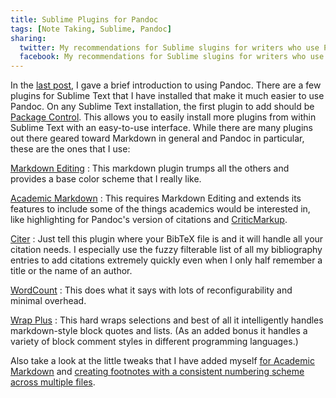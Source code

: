 ```yaml
---
title: Sublime Plugins for Pandoc
tags: [Note Taking, Sublime, Pandoc]
sharing:
  twitter: My recommendations for Sublime slugins for writers who use Pandoc.
  facebook: My recommendations for Sublime slugins for writers who use Pandoc.
---
```




In the [last post](http://dansheffler.com/blog/2016-07-11-pandoc/), I gave a brief introduction to using Pandoc.  There are a few plugins for Sublime Text that I have installed that make it much easier to use Pandoc.  On any Sublime Text installation, the first plugin to add should be [Package Control](https://packagecontrol.io/).  This allows you to easily install more plugins from within Sublime Text with an easy-to-use interface.  While there are many plugins out there geared toward Markdown in general and Pandoc in particular, these are the ones that I use:

[Markdown Editing](https://packagecontrol.io/packages/MarkdownEditing)
:   This markdown plugin trumps all the others and provides a base
    color scheme that I really like.

[Academic Markdown](https://packagecontrol.io/packages/AcademicMarkdown)
:   This requires Markdown Editing and extends its features to
    include some of the things academics would be interested in,
    like highlighting for Pandoc's version of citations and
    [CriticMarkup](http://criticmarkup.com/).

[Citer](https://packagecontrol.io/packages/Citer)
:   Just tell this plugin where your BibTeX file is and it will
    handle all your citation needs.  I especially use the fuzzy
    filterable list of all my bibliography entries to add citations
    extremely quickly even when I only half remember a title or the
    name of an author.

[WordCount](https://packagecontrol.io/packages/WordCount)
:   This does what it says with lots of reconfigurability and minimal
    overhead.

[Wrap Plus](https://packagecontrol.io/packages/Wrap%20Plus)
:   This hard wraps selections and best of all it intelligently
    handles markdown-style block quotes and lists.  (As an added
    bonus it handles a variety of block comment styles in different
    programming languages.)

Also take a look at the little tweaks that I have added myself [for Academic Markdown](http://dansheffler.com/blog/2015-08-03-sublime-syntax-definition/) and [creating footnotes with a consistent numbering scheme across multiple files](http://dansheffler.com/blog/2015-05-13-my-footnote-plugin/).